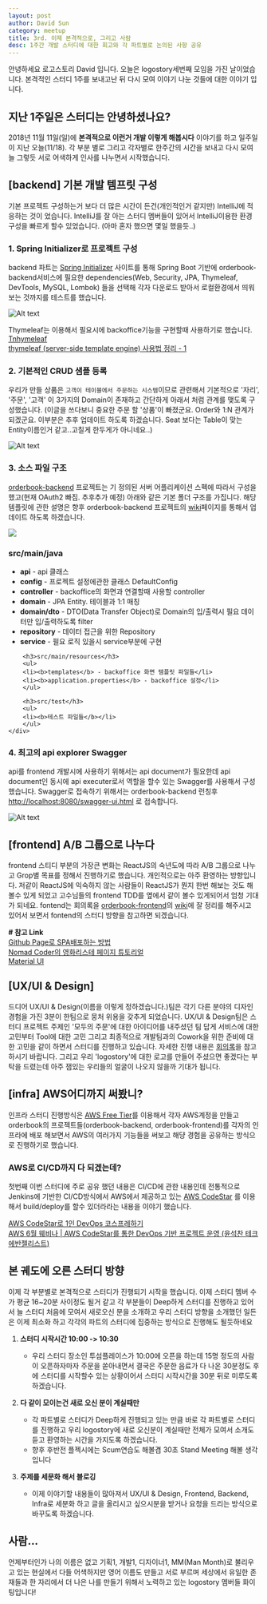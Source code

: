 ```yaml
---
layout: post
author: David Sun
category: meetup
title: 3rd. 이제 본격적으로, 그리고 사람
desc: 1주간 개발 스터디에 대한 회고와 각 파트별로 논의된 사항 공유
---
```


안녕하세요 로고스토리 David 입니다. 오늘은 logostory세번째 모임을 가진 날이었습니다. 본격적인 스터디 1주를 보내고난 뒤 다시 모여 이야기 나눈 것들에 대한 이야기 입니다.

## 지난 1주일은 스터디는 안녕하셨나요?
2018년 11월 11일(일)에 **본격적으로 이런거 개발 이렇게 해봅시다** 이야기를 하고 일주일이 지난 오늘(11/18). 각 부분 별로 그리고 각자별로 한주간의 시간을 보내고 다시 모여 늘 그렇듯 서로 어색하게 인사를 나누면서 시작했습니다. 

## [backend] 기본 개발 템프릿 구성
기본 프로젝트 구성하는거 보다 더 많은 시간이 든건(개인적인거 같지만) IntelliJ에 적응하는 것이 었습니다. IntelliJ를 잘 아는 스터디 멤버들이 있어서 IntelliJ이용한 환경 구성을 빠르게 할수 있었습니다. (아마 혼자 했으면 몇일 했을듯..)

### 1. Spring Initializer로 프로젝트 구성 ###
backend 파트는 [Spring Initializer](https://start.spring.io/) 사이트를 통해 Spring Boot 기반에 orderbook-backend서비스에 필요한 dependencies(Web, Security, JPA, Thymeleaf, DevTools, MySQL, Lombok) 들을 선택해 각자 다운로드 받아서 로컬환경에서 띄워보는 것까지를 테스트를 했습니다.

![Alt text](/assets/img/11-18/spring-initializer.png)

Thymeleaf는 이용해서 필요시에 backoffice기능을 구현할때 사용하기로 했습니다.    
[Tnhymeleaf](https://www.thymeleaf.org/)    
[thymeleaf (server-side template engine) 사용법 정리 - 1](http://cyberx.tistory.com/132)

### 2. 기본적인 CRUD 샘플 등록 ###
우리가 만들 상품은 `고객이 테이블에서 주문하는 시스템`이므로 관련해서 기본적으로 '자리', '주문', '고객' 이 3가지의 Domain이 존재하고 간단하게 아래서 처럼 관계를 맺도록 구성했습니다. (이글을 쓰다보니 중요한 주문 할 '상품'이 빠졌군요. Order와 1:N 관계가 되겠군요. 이부분은 추후 업데이트 하도록 하겠습니다. Seat 보다는 Table이 맞는 Entity이름인거 같고..고칠게 한두게가 아니네요..)

![Alt text](/assets/img/11-18/erd.png)

### 3. 소스 파일 구조 ###
[orderbook-backend](https://github.com/logostory/orderbook-backend) 프로젝트는 기 정의된 서버 어플리케이션 스펙에 따라서 구성을했고(현재 OAuth2 빠짐. 추후추가 예정) 아래와 같은 기본 폴더 구조를 가집니다. 해당 템플릿에 관한 설명은 향후 orderbook-backend 프로젝트의 [wiki](https://github.com/logostory/orderbook-backend/wiki)페이지를 통해서 업데이트 하도록 하겠습니다.

<div class="row">
    <div class="col-6"><img src="/assets/img/11-18/file-structure.png"></div>
    <div class="col-6">
        <h3>src/main/java</h3>
        <ul>
        <li><b>api</b> - api 클래스</li>
        <li><b>config</b> - 프로젝트 설정에관한 클래스 DefaultConfig</li>
        <li><b>controller</b> - backoffice의 화면과 연결할때 사용할 controller</li>
        <li><b>domain</b> - JPA Entity. 테이블과 1:1 매칭</li>
        <li><b>domain/dto</b> - DTO(Data Transfer Object)로 Domain의 입/출력시 필요 데이터만 입/출력하도록 filter</li>
        <li><b>repository</b> - 데이터 접근을 위한 Repository</li>
        <li><b>service</b> - 필요 로직 있을시 service부분에 구현</li>
        </ul>

        <h3>src/main/resources</h3>
        <ul>
        <li><b>templates</b> - backoffice 화면 템플릿 파일들</li>
        <li><b>application.properties</b> - backoffice 설정</li>
        </ul>

        <h3>src/test</h3>
        <ul>
        <li><b>테스트 파일들</b></li>
        </ul>
    </div>
</div>

### 4. 최고의 api explorer Swagger ###
api를 frontend 개발시에 사용하기 위해서는 api document가 필요한데 api document인 동시에 api executer로서 역할을 할수 있는 Swagger를 사용해서 구성했습니다. Swagger로 접속하기 위해서는  orderbook-backend 런칭후 [http://localhost:8080/swagger-ui.html](http://localhost:8080/swagger-ui.html) 로 접속합니다.

![Alt text](/assets/img/11-18/swagger.png)

## [frontend] A/B 그룹으로 나누다
frontend 스티디 부분의 가장큰 변화는 ReactJS의 숙년도에 따라 A/B 그룹으로 나누고 Grop별 목표를 정해서 진행하기로 했습니다. 개인적으로는 아주 환영하는 방향입니다. 저같이 ReactJS에 익숙하지 않는 사람들이 ReactJS가 뭔지 한번 해보는 것도 해볼수 있게 되었고 고수님들의 frontend TDD를 옆에서 같이 볼수 있게되어서 엄청 기대가 되네요. fontend는 회의록을 [orderbook-frontend](https://github.com/logostory/orderbook-frontend)의 [wiki](https://github.com/logostory/orderbook-frontend/wiki/%ED%9A%8C%EC%9D%98%EB%A1%9D-3%EC%A3%BC%EC%B0%A8)에 잘 정리를 해주시고 있어서 보면서 fontend의 스터디 방향을 참고하면 되겠습니다. 

<b> # 참고 Link </b><br>
[Github Page로 SPA배포하는 방법](https://github.com/sujinleeme/spa-github-pages-ko) <br> 
[Nomad Coder의 영화리스테 페이지 튜토리얼](https://academy.nomadcoders.co/p/reactjs-fundamentals)  <br> 
[Material UI](https://material-ui.com/) 



## [UX/UI & Design]
드디어 UX/UI & Design(이름을 이렇게 정하겠습니다.)팀은 각기 다른 분야의 디자인 경험을 가진 3분이 한팀으로 뭉처 위용을 갖추게 되었습니다. UX/UI & Design팀은 스터디 프로젝트 주제인 '모두의 주문'에 대한 아이디어를 내주셨던 팀 답게 서비스에 대한 고민부터 Tool에 대한 고민 그리고 최종적으로 개발팀과의 Cowork을 위한 준비에 대한 고민을 같이 하면서 스터디를 진행하고 있습니다. 자세한 진행 내용은 [회의록](https://logostory.slack.com/archives/CDVFPRP18/p1542612400000300)을 참고 하시기 바랍니다. 그리고 우리 'logostory'에 대한 로고를 만들어 주셨으면 좋겠다는 부탁을 드렸는데 아주 잼있는 우리들의 얼굴이 나오지 않을까 기대가 됩니다.

## [infra] AWS어디까지 써봤니? 
인프라 스터디 진행방식은 [AWS Free Tier](https://aws.amazon.com/ko/free/)를 이용해서 각자 AWS계정을 만들고 orderbook의 프로젝트들(orderbook-backend, orderbook-frontend)를 각자의 인프라에 배포 해보면서 AWS의 여러가지 기능들을 써보고 해댱 경험을 공유하는 방식으로 진행하기로 했습니다. 

### AWS로 CI/CD까지 다 되겠는데?
첫번째 이번 스터디에 주로 공유 했던 내용은 CI/CD에 관한 내용인데 전통적으로 Jenkins에 기반한 CI/CD방식에서 AWS에서 제공하고 있는 [AWS CodeStar](https://aws.amazon.com/ko/codestar/) 를 이용해서 build/deploy를 할수 있더라라는 내용을 이야기 했습니다.

[AWS CodeStar로 1인 DevOps 코스프레하기](https://www.holaxprogramming.com/2017/10/16/devops-aws-codestar/) <br>
[AWS 6월 웨비나 | AWS CodeStar를 통한 DevOps 기반 프로젝트 운영 (윤석찬 테크에반젤리스트)](https://www.slideshare.net/awskorea/aws-code-star-devops)

## 본 궤도에 오른 스터디 방향
이제 각 부분별로 본격적으로 스터디가 진행되기 시작을 했습니다. 이제 스터디 멤버 수가 평균 16~20분 사이정도 될거 같고 각 부분들이 Deep하게 스터디를 진행하고 있어서 늘 스터디 처음에 모여서 새로오신 분을 소개하고 우리 스터디 방향을 소개했던 일든은 이제 최소화 하고 각각의 파트의 스터디에 집중하는 방식으로 진행해도 될듯하네요

1. <b> 스터디 시작시간 10:00 -> 10:30 </b>
    - 우리 스터디 장소인 투섬플레이스가 10:00에 오픈을 하는데 15명 정도의 사람이 오픈하자마자 주문을 쏟아내면서 결국은 주문한 음료가 다 나온 30분정도 후에 스터디를 시작할수 있는 상황이어서 스터디 시작시간을 30분 뒤로 미루도록 하겠습니다.
2. <b>다 같이 모이는건 새로 오신 분이 계실때만</b>
    - 각 파트별로 스터디가 Deep하게 진행되고 있는 만큼 바로 각 파트별로 스터디를 진행하고 우리 logostory에 새로 오신분이 계실때만 전체가 모여서 소개도 듣고 환영하는 시간을 가지도록 하겠습니다.
    -  향후 후반전 플젝시에는 Scum연습도 해볼겸 30초 Stand Meeting 해볼 생각입니다

2. <b>주제를 세문화 해서 블로깅</b>
    - 이제 이야기할 내용들이 많아져서 UX/UI & Design, Frontend, Backend, Infra로 세분화 하고 글을 올리시고 싶으시분을 받거나 요청을 드리는 방식으로 바꾸도록 하겠습니다.


## 사람... 
언제부터인가 나의 이름은 없고 기획1, 개발1, 디자이너1, MM(Man Month)로 불리우고 있는 현실에서 다들 어색하지만 영어 이름도 만들고 서로 부르며 세상에서 유일한 존재들과 한 자리에서 더 나은 나를 만들기 위해서 노력하고 있는 logostory 멤버들 화이팅입니다!